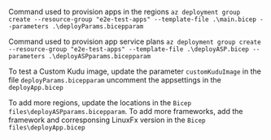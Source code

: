 Command used to provision apps in the regions
`az deployment group create --resource-group "e2e-test-apps" --template-file .\main.bicep --parameters .\deployParams.bicepparam`

Command used to provision app service plans
`az deployment group create --resource-group "e2e-test-apps" --template-file .\deployASP.bicep --parameters .\deployASPparams.bicepparam`

To test a Custom Kudu image,
update the parameter `customKuduImage` in the file `deployParams.bicepparam`
uncomment the appsettings in the `deployApp.bicep`

To add more regions, update the locations in the `Bicep files\deployASPparams.bicepparam`.
To add more frameworks, add the framework and corresponsing LinuxFx version in the `Bicep files\deployApp.bicep`